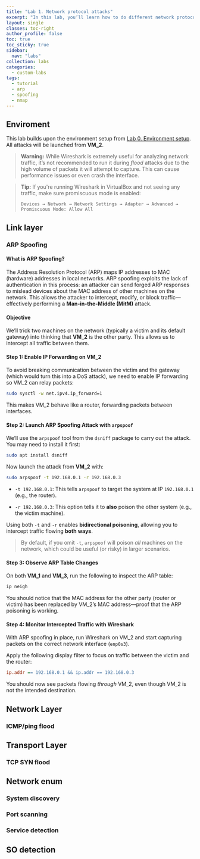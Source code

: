 ```yaml
---
title: "Lab 1. Network protocol attacks"
excerpt: "In this lab, you’ll learn how to do different network protocol attacks."
layout: single
classes: toc-right
author_profile: false
toc: true
toc_sticky: true
sidebar:
  nav: "labs"
collection: labs
categories: 
  - custom-labs
tags: 
  - tutorial
  - arp
  - spoofing
  - nmap
---
```

## Enviroment

This lab builds upon the environment setup from [Lab 0. Environment setup](/labs/a00-setting-up-enviroment/). All attacks will be launched from **VM_2**.

> **Warning:** While Wireshark is extremely useful for analyzing network traffic, it’s not recommended to run it during *flood* attacks due to the high volume of packets it will attempt to capture. This can cause performance issues or even crash the interface.

> **Tip:** If you're running Wireshark in VirtualBox and not seeing any traffic, make sure promiscuous mode is enabled:
>
> `Devices → Network → Network Settings → Adapter → Advanced → Promiscuous Mode: Allow All`

## Link layer

### ARP Spoofing

#### What is ARP Spoofing?

The Address Resolution Protocol (ARP) maps IP addresses to MAC (hardware) addresses in local networks. ARP spoofing exploits the lack of authentication in this process: an attacker can send forged ARP responses to mislead devices about the MAC address of other machines on the network. This allows the attacker to intercept, modify, or block traffic—effectively performing a **Man-in-the-Middle (MitM)** attack.

#### Objective

We’ll trick two machines on the network (typically a victim and its default gateway) into thinking that **VM_2** is the other party. This allows us to intercept all traffic between them.

#### Step 1: Enable IP Forwarding on VM_2

To avoid breaking communication between the victim and the gateway (which would turn this into a DoS attack), we need to enable IP forwarding so VM_2 can relay packets:

```bash
sudo sysctl -w net.ipv4.ip_forward=1
```

This makes VM_2 behave like a router, forwarding packets between interfaces.

#### Step 2: Launch ARP Spoofing Attack with `arpspoof`

We’ll use the `arpspoof` tool from the `dsniff` package to carry out the attack. You may need to install it first:

```bash
sudo apt install dsniff
```

Now launch the attack from **VM_2** with:

```bash
sudo arpspoof -t 192.168.0.1 -r 192.168.0.3
```

* `-t 192.168.0.1`: This tells `arpspoof` to target the system at IP `192.168.0.1` (e.g., the router).

* `-r 192.168.0.3`: This option tells it to **also** poison the other system (e.g., the victim machine).

Using both `-t` and `-r` enables **bidirectional poisoning**, allowing you to intercept traffic flowing **both ways**.

> By default, if you omit `-t`, `arpspoof` will poison *all* machines on the network, which could be useful (or risky) in larger scenarios.

#### Step 3: Observe ARP Table Changes

On both **VM_1** and **VM_3**, run the following to inspect the ARP table:

```bash
ip neigh
```

You should notice that the MAC address for the other party (router or victim) has been replaced by VM_2’s MAC address—proof that the ARP poisoning is working.

#### Step 4: Monitor Intercepted Traffic with Wireshark

With ARP spoofing in place, run Wireshark on VM_2 and start capturing packets on the correct network interface (`enp0s3`).

Apply the following display filter to focus on traffic between the victim and the router:

```ini
ip.addr == 192.168.0.1 && ip.addr == 192.168.0.3
```

You should now see packets flowing *through* VM_2, even though VM_2 is not the intended destination.

## Network Layer

### ICMP/ping flood

## Transport Layer

### TCP SYN flood

## Network enum

### System discovery

### Port scanning

### Service detection

## SO detection

